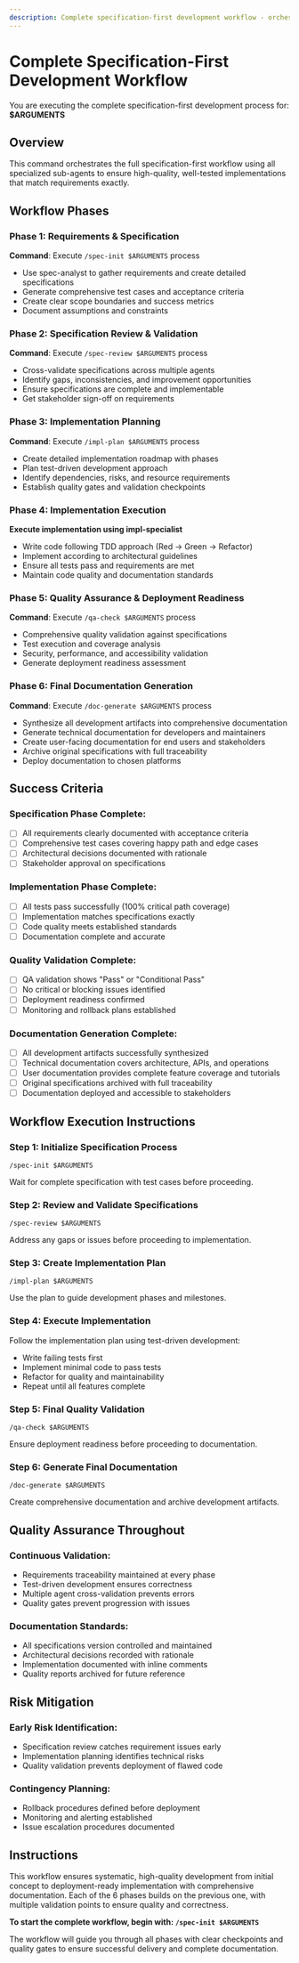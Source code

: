 ```yaml
---
description: Complete specification-first development workflow - orchestrates all phases from requirements to deployment-ready implementation
---
```


# Complete Specification-First Development Workflow

You are executing the complete specification-first development process for: **$ARGUMENTS**

## Overview
This command orchestrates the full specification-first workflow using all specialized sub-agents to ensure high-quality, well-tested implementations that match requirements exactly.

## Workflow Phases

### Phase 1: Requirements & Specification
**Command**: Execute `/spec-init $ARGUMENTS` process
- Use spec-analyst to gather requirements and create detailed specifications
- Generate comprehensive test cases and acceptance criteria
- Create clear scope boundaries and success metrics
- Document assumptions and constraints

### Phase 2: Specification Review & Validation
**Command**: Execute `/spec-review $ARGUMENTS` process  
- Cross-validate specifications across multiple agents
- Identify gaps, inconsistencies, and improvement opportunities
- Ensure specifications are complete and implementable
- Get stakeholder sign-off on requirements

### Phase 3: Implementation Planning
**Command**: Execute `/impl-plan $ARGUMENTS` process
- Create detailed implementation roadmap with phases
- Plan test-driven development approach
- Identify dependencies, risks, and resource requirements
- Establish quality gates and validation checkpoints

### Phase 4: Implementation Execution
**Execute implementation using impl-specialist**
- Write code following TDD approach (Red → Green → Refactor)
- Implement according to architectural guidelines
- Ensure all tests pass and requirements are met
- Maintain code quality and documentation standards

### Phase 5: Quality Assurance & Deployment Readiness
**Command**: Execute `/qa-check $ARGUMENTS` process
- Comprehensive quality validation against specifications
- Test execution and coverage analysis
- Security, performance, and accessibility validation
- Generate deployment readiness assessment

### Phase 6: Final Documentation Generation
**Command**: Execute `/doc-generate $ARGUMENTS` process
- Synthesize all development artifacts into comprehensive documentation
- Generate technical documentation for developers and maintainers
- Create user-facing documentation for end users and stakeholders
- Archive original specifications with full traceability
- Deploy documentation to chosen platforms

## Success Criteria

### Specification Phase Complete:
- [ ] All requirements clearly documented with acceptance criteria
- [ ] Comprehensive test cases covering happy path and edge cases  
- [ ] Architectural decisions documented with rationale
- [ ] Stakeholder approval on specifications

### Implementation Phase Complete:
- [ ] All tests pass successfully (100% critical path coverage)
- [ ] Implementation matches specifications exactly
- [ ] Code quality meets established standards
- [ ] Documentation complete and accurate

### Quality Validation Complete:
- [ ] QA validation shows "Pass" or "Conditional Pass" 
- [ ] No critical or blocking issues identified
- [ ] Deployment readiness confirmed
- [ ] Monitoring and rollback plans established

### Documentation Generation Complete:
- [ ] All development artifacts successfully synthesized
- [ ] Technical documentation covers architecture, APIs, and operations
- [ ] User documentation provides complete feature coverage and tutorials
- [ ] Original specifications archived with full traceability
- [ ] Documentation deployed and accessible to stakeholders

## Workflow Execution Instructions

### Step 1: Initialize Specification Process
```
/spec-init $ARGUMENTS
```
Wait for complete specification with test cases before proceeding.

### Step 2: Review and Validate Specifications  
```
/spec-review $ARGUMENTS
```
Address any gaps or issues before proceeding to implementation.

### Step 3: Create Implementation Plan
```
/impl-plan $ARGUMENTS
```
Use the plan to guide development phases and milestones.

### Step 4: Execute Implementation
Follow the implementation plan using test-driven development:
- Write failing tests first
- Implement minimal code to pass tests
- Refactor for quality and maintainability
- Repeat until all features complete

### Step 5: Final Quality Validation
```
/qa-check $ARGUMENTS
```
Ensure deployment readiness before proceeding to documentation.

### Step 6: Generate Final Documentation
```
/doc-generate $ARGUMENTS
```
Create comprehensive documentation and archive development artifacts.

## Quality Assurance Throughout

### Continuous Validation:
- Requirements traceability maintained at every phase
- Test-driven development ensures correctness
- Multiple agent cross-validation prevents errors
- Quality gates prevent progression with issues

### Documentation Standards:
- All specifications version controlled and maintained
- Architectural decisions recorded with rationale
- Implementation documented with inline comments
- Quality reports archived for future reference

## Risk Mitigation

### Early Risk Identification:
- Specification review catches requirement issues early
- Implementation planning identifies technical risks
- Quality validation prevents deployment of flawed code

### Contingency Planning:
- Rollback procedures defined before deployment
- Monitoring and alerting established
- Issue escalation procedures documented

## Instructions
This workflow ensures systematic, high-quality development from initial concept to deployment-ready implementation with comprehensive documentation. Each of the 6 phases builds on the previous one, with multiple validation points to ensure quality and correctness.

**To start the complete workflow, begin with: `/spec-init $ARGUMENTS`**

The workflow will guide you through all phases with clear checkpoints and quality gates to ensure successful delivery and complete documentation.